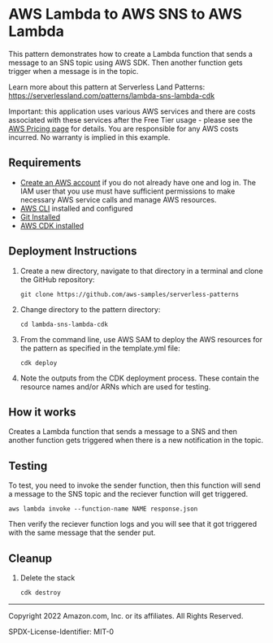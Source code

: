 # AWS Lambda to AWS SNS to AWS Lambda

This pattern demonstrates how to create a Lambda function that sends a message to an SNS topic using AWS SDK. Then another function gets trigger when a message is in the topic.

Learn more about this pattern at Serverless Land Patterns: https://serverlessland.com/patterns/lambda-sns-lambda-cdk

Important: this application uses various AWS services and there are costs associated with these services after the Free Tier usage - please see the [AWS Pricing page](https://aws.amazon.com/pricing/) for details. You are responsible for any AWS costs incurred. No warranty is implied in this example.

## Requirements

- [Create an AWS account](https://portal.aws.amazon.com/gp/aws/developer/registration/index.html) if you do not already have one and log in. The IAM user that you use must have sufficient permissions to make necessary AWS service calls and manage AWS resources.
- [AWS CLI](https://docs.aws.amazon.com/cli/latest/userguide/install-cliv2.html) installed and configured
- [Git Installed](https://git-scm.com/book/en/v2/Getting-Started-Installing-Git)
- [AWS CDK installed](https://docs.aws.amazon.com/cdk/v2/guide/getting_started.html)

## Deployment Instructions

1. Create a new directory, navigate to that directory in a terminal and clone the GitHub repository:
   ```
   git clone https://github.com/aws-samples/serverless-patterns
   ```
1. Change directory to the pattern directory:
   ```
   cd lambda-sns-lambda-cdk
   ```
1. From the command line, use AWS SAM to deploy the AWS resources for the pattern as specified in the template.yml file:
   ```
   cdk deploy
   ```
1. Note the outputs from the CDK deployment process. These contain the resource names and/or ARNs which are used for testing.

## How it works

Creates a Lambda function that sends a message to a SNS and then another function gets triggered when there is a new notification in the topic.

## Testing

To test, you need to invoke the sender function, then this function will send a message to the SNS topic and the reciever function will get triggered.

```
aws lambda invoke --function-name NAME response.json
```

Then verify the reciever function logs and you will see that it got triggered with the same message that the sender put.

## Cleanup

1. Delete the stack
   ```bash
   cdk destroy
   ```

---

Copyright 2022 Amazon.com, Inc. or its affiliates. All Rights Reserved.

SPDX-License-Identifier: MIT-0
